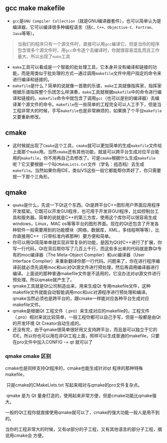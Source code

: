 ## gcc make makefile
- `gcc`是`GNU Compiler Collection`（就是GNU编译器套件），也可以简单认为是编译器，它可以编译很多种编程语言（括`C、C++、Objective-C、Fortran、Java`等等）。
> 当我们的程序只有一个源文件时，直接可以用`gcc`编译它。但是当你的程序包含很多个源文件时，用`gcc`命令逐个去编译时，你就很容易混乱而且工作量大。所以出现了`make`工具
- `make`工具可以看成是一个智能的批处理工具，它本身并没有编译和链接的功能，而是用类似于批处理的方式—通过调用`makefile`文件中用户指定的命令来进行编译和链接的。
- `makefile`是什么？简单的说就像一首歌的乐谱，`make`工具就像指挥家，指挥家根据乐谱指挥整个乐团怎么样演奏，`make`工具就根据`makefile`中的命令进行编译和链接的。`makefile`命令中就包含了调用`gcc`（也可以是别的编译器）去编译某个源文件的命令。`makefile`在一些简单的工程完全可以人工手下，但是当工程非常大的时候，手写`makefile`也是非常麻烦的，如果换了个平台`makefile`又要重新修改。
## cmake
- 这时候就出现了`Cmake`这个工具，`cmake`就可以更加简单的生成`makefile`文件给上面那个`make`用。当然`cmake`还有其他功能，就是可以跨平台生成对应平台能用的`makefile`，你不用再自己去修改了。可是`cmake`根据什么生成`makefile`呢？它又要根据一个叫`CMakeLists.txt`文件（学名：组态档）去生成`makefile`。当然如果你用IDE，类似VS这些一般它都能帮你弄好了，你只需要按一下那个三角形。
## qmake
- `qmake`是什么，先说一下Qt这个东西。Qt是跨平台C++图形用户界面应用程序开发框架。它既可以开发GUI程序，也可用于开发非GUI程序，比如控制台工具和服务器。简单的说就是C++的第三方库，使用这个库你可以很容易生成windows，Linux，MAC os等等平台的图形界面。现在的Qt还包含了开发各种软件一般需要用到的功能模块（网络，数据库，XML，多线程啊等等），比你直接用C++（只带标准内裤那种）要方便和简单。
- 你可以用Qt简简单单就实现非常复杂的功能，是因为Qt对C++进行了扩展，你写一行代码，Qt在背后帮你写了几百上千行，而这些多出来的代码就是靠Qt专有的moc编译器（The Meta-Object Compiler）和uic编译器（User Interface Complier）来重新翻译你那一行代码。问题来了，你在进行程序编译前就必须先调用moc和uic对Qt源文件进行预处理，然后再调用编译器进行编译。上面说的那种普通makefile文件是不适用的，它没办法对qt源文件进行预处理。所以qmake就产生了。
- qmake工具就是Qt公司制造出来，用来生成Qt 专用makefile文件，这种makefile文件就能自动智能调用moc和uic对源程序进行预处理和编译。qmake当然必须也是跨平台的，跟cmake一样能对应各种平台生成对应makefile文件。
- qmake是根据Qt 工程文件（.pro）来生成对应的makefile的。工程文件（.pro）相对来说比较简单，一般工程你都可以自己手写，但是一般都是由Qt的开发环境 Qt Creator自动生成的。
- 还没有完，由于qmake很简单很好用又支持跨平台，而且是可以独立于它的IDE，所以你也可以用在非Qt工程上面，照样可以生成普通的makefile，只要在pro文件中加入CONFIG -= qt 就可以了
### qmake cmake 区别
cmake也是同样支持Qt程序的，cmake也能生成针对qt 程序的那种特殊makefile，

​ 只是cmake的CMakeLists.txt 写起来相对与qmake的pro文件复杂点。

​ qmake 是为 Qt 量身打造的，使用起来非常方便，但是cmake功能比qmake强大。

​ 一般的Qt工程你就直接使用qmake就可以了，cmake的强大功能一般人是用不到的。

​ 当你的工程非常大的时候，又有qt部分的子工程，又有其他语言的部分子工程，据说用cmake会 方便。